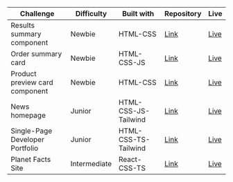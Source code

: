 | Challenge                       | Difficulty   | Built with           | Repository                                                                                | Live                                                                            |
| ------------------------------- | ------------ | -------------------- | ----------------------------------------------------------------------------------------- | ------------------------------------------------------------------------------- |
| Results summary component       | Newbie       | HTML-CSS             | [Link](https://github.com/acamposlucas/fem/tree/main/results-summary-component-main)      | [Live](https://glittering-sawine-07b08c.netlify.app/)                           |
| Order summary card              | Newbie       | HTML-CSS-JS          | [Link](https://github.com/acamposlucas/fem/tree/main/order-summary-component-main)        | [Live](https://648b7f88e1bd6715a7686e57--fantastic-strudel-585a94.netlify.app/) |
| Product preview card component  | Newbie       | HTML-CSS             | [Link](https://github.com/acamposlucas/fem/tree/main/product-preview-card-component-main) | [Live](https://64ab507b9090837a2dade079--merry-lamington-d930bc.netlify.app/)   |
| News homepage                   | Junior       | HTML-CSS-JS-Tailwind | [Link](https://github.com/acamposlucas/fem/tree/main/news-homepage-main)                  | [Live](https://645ff736fe86340a20d4fda6--deluxe-moxie-3558d7.netlify.app/)      |
| Single-Page Developer Portfolio | Junior       | HTML-CSS-TS-Tailwind | [Link](https://github.com/acamposlucas/fem/tree/main/single-page-developer-portfolio)     | [Live](https://6488d3ad304b691ace07e7f0--dashing-cuchufli-ee03ac.netlify.app/)  |
| Planet Facts Site               | Intermediate | React-CSS-TS         | [Link](https://github.com/acamposlucas/fem/tree/main/planet-facts-site)                   | [Live](https://64982bb03a58647d3182c3d7--courageous-choux-c4b298.netlify.app/)  |